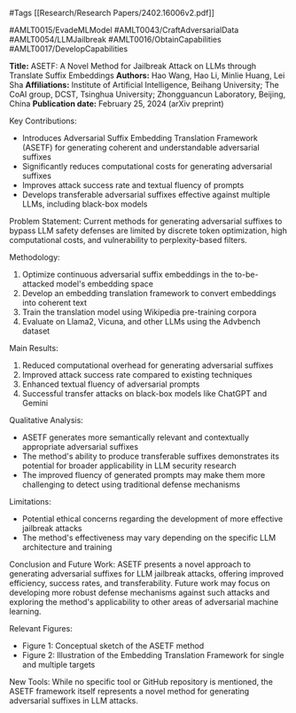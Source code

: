 #Tags
[[Research/Research Papers/2402.16006v2.pdf]]

#AMLT0015/EvadeMLModel
#AMLT0043/CraftAdversarialData
#AMLT0054/LLMJailbreak
#AMLT0016/ObtainCapabilities
#AMLT0017/DevelopCapabilities

**Title:** ASETF: A Novel Method for Jailbreak Attack on LLMs through Translate Suffix Embeddings
**Authors:** Hao Wang, Hao Li, Minlie Huang, Lei Sha
**Affiliations:** Institute of Artificial Intelligence, Beihang University; The CoAI group, DCST, Tsinghua University; Zhongguancun Laboratory, Beijing, China
**Publication date:** February 25, 2024 (arXiv preprint)

Key Contributions:
- Introduces Adversarial Suffix Embedding Translation Framework (ASETF) for generating coherent and understandable adversarial suffixes
- Significantly reduces computational costs for generating adversarial suffixes
- Improves attack success rate and textual fluency of prompts
- Develops transferable adversarial suffixes effective against multiple LLMs, including black-box models

Problem Statement:
Current methods for generating adversarial suffixes to bypass LLM safety defenses are limited by discrete token optimization, high computational costs, and vulnerability to perplexity-based filters.

Methodology:
1. Optimize continuous adversarial suffix embeddings in the to-be-attacked model's embedding space
2. Develop an embedding translation framework to convert embeddings into coherent text
3. Train the translation model using Wikipedia pre-training corpora
4. Evaluate on Llama2, Vicuna, and other LLMs using the Advbench dataset

Main Results:
1. Reduced computational overhead for generating adversarial suffixes
2. Improved attack success rate compared to existing techniques
3. Enhanced textual fluency of adversarial prompts
4. Successful transfer attacks on black-box models like ChatGPT and Gemini

Qualitative Analysis:
- ASETF generates more semantically relevant and contextually appropriate adversarial suffixes
- The method's ability to produce transferable suffixes demonstrates its potential for broader applicability in LLM security research
- The improved fluency of generated prompts may make them more challenging to detect using traditional defense mechanisms

Limitations:
- Potential ethical concerns regarding the development of more effective jailbreak attacks
- The method's effectiveness may vary depending on the specific LLM architecture and training

Conclusion and Future Work:
ASETF presents a novel approach to generating adversarial suffixes for LLM jailbreak attacks, offering improved efficiency, success rates, and transferability. Future work may focus on developing more robust defense mechanisms against such attacks and exploring the method's applicability to other areas of adversarial machine learning.

Relevant Figures:
- Figure 1: Conceptual sketch of the ASETF method
- Figure 2: Illustration of the Embedding Translation Framework for single and multiple targets

New Tools:
While no specific tool or GitHub repository is mentioned, the ASETF framework itself represents a novel method for generating adversarial suffixes in LLM attacks.